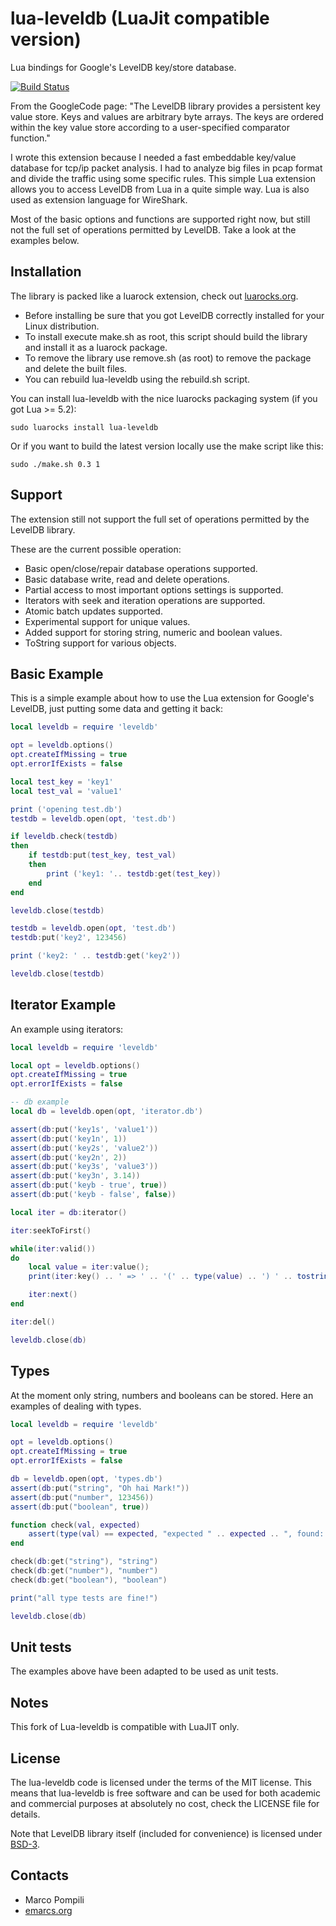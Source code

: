 lua-leveldb (LuaJit compatible version)
===========
Lua bindings for Google's LevelDB key/store database.

[![Build Status](https://travis-ci.org/marcopompili/lua-leveldb.svg?branch=master)](https://travis-ci.org/marcopompili/lua-leveldb)

From the GoogleCode page:
"The LevelDB library provides a persistent key value store. Keys and values are arbitrary byte arrays.
The keys are ordered within the key value store according to a user-specified comparator function."

I wrote this extension because I needed a fast embeddable key/value database for tcp/ip packet analysis. I had to analyze big files in pcap format and divide the traffic using some specific rules. This simple Lua extension allows you to access LevelDB from Lua in a quite simple way. Lua is also used as extension language for WireShark.

Most of the basic options and functions are supported right now, but still not the full set of operations permitted by LevelDB. Take a look at the examples below.

Installation
------------
The library is packed like a luarock extension, check out [luarocks.org](http://luarocks.org/).
  * Before installing be sure that you got LevelDB correctly installed for your Linux distribution.
  * To install execute make.sh as root, this script should build the library and install it as a luarock package.
  * To remove the library use remove.sh (as root) to remove the package and delete the built files.
  * You can rebuild lua-leveldb using the rebuild.sh script.

You can install lua-leveldb with the nice luarocks packaging system (if you got Lua >= 5.2):
```
sudo luarocks install lua-leveldb
```

Or if you want to build the latest version locally use the make script like this:
```
sudo ./make.sh 0.3 1
```
Support
-------
The extension still not support the full set of operations permitted by the LevelDB library.

These are the current possible operation:
  * Basic open/close/repair database operations supported.  
  * Basic database write, read and delete operations.
  * Partial access to most important options settings is supported.
  * Iterators with seek and iteration operations are supported.
  * Atomic batch updates supported.
  * Experimental support for unique values.
  * Added support for storing string, numeric and boolean values.
  * ToString support for various objects.

Basic Example
-------------
This is a simple example about how to use the Lua extension for Google's LevelDB, just putting some data and getting it back:

```lua
local leveldb = require 'leveldb'

opt = leveldb.options()
opt.createIfMissing = true
opt.errorIfExists = false

local test_key = 'key1'
local test_val = 'value1'

print ('opening test.db')
testdb = leveldb.open(opt, 'test.db')

if leveldb.check(testdb)
then
    if testdb:put(test_key, test_val)
    then
        print ('key1: '.. testdb:get(test_key))
    end
end

leveldb.close(testdb)

testdb = leveldb.open(opt, 'test.db')
testdb:put('key2', 123456)

print ('key2: ' .. testdb:get('key2'))

leveldb.close(testdb)
```

Iterator Example
----------------
An example using iterators:

```lua
local leveldb = require 'leveldb'

local opt = leveldb.options()
opt.createIfMissing = true
opt.errorIfExists = false

-- db example
local db = leveldb.open(opt, 'iterator.db')

assert(db:put('key1s', 'value1'))
assert(db:put('key1n', 1))
assert(db:put('key2s', 'value2'))
assert(db:put('key2n', 2))
assert(db:put('key3s', 'value3'))
assert(db:put('key3n', 3.14))
assert(db:put('keyb - true', true))
assert(db:put('keyb - false', false))

local iter = db:iterator()

iter:seekToFirst()

while(iter:valid())
do
    local value = iter:value();
    print(iter:key() .. ' => ' .. '(' .. type(value) .. ') ' .. tostring(value))

    iter:next()
end

iter:del()

leveldb.close(db)
```

Types
-----
At the moment only string, numbers and booleans can be stored.
Here an examples of dealing with types.
```lua
local leveldb = require 'leveldb'

opt = leveldb.options()
opt.createIfMissing = true
opt.errorIfExists = false

db = leveldb.open(opt, 'types.db')
assert(db:put("string", "Oh hai Mark!"))
assert(db:put("number", 123456))
assert(db:put("boolean", true))

function check(val, expected)
	assert(type(val) == expected, "expected " .. expected .. ", found: " .. type(val))
end

check(db:get("string"), "string")
check(db:get("number"), "number")
check(db:get("boolean"), "boolean")

print("all type tests are fine!")

leveldb.close(db)
```

Unit tests
-----------
The examples above have been adapted to be used as unit tests.

Notes
-----
This fork of Lua-leveldb is compatible with LuaJIT only.

License
-------
The lua-leveldb code is licensed under the terms of the MIT license. 
This means that lua-leveldb is free software and can be used for both academic and 
commercial purposes at absolutely no cost, check the LICENSE file for details.

Note that LevelDB library itself (included for convenience) is licensed under [BSD-3](http://opensource.org/licenses/BSD-3-Clause).

Contacts
--------
- Marco Pompili
- [emarcs.org](http://www.emarcs.org)
